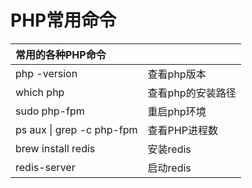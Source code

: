 # PHP常用命令

| 常用的各种PHP命令 |  |
| :--- | :--- |
| php -version | 查看php版本 |
| which php | 查看php的安装路径 |
| sudo php-fpm | 重启php环境 |
| ps aux \| grep -c php-fpm |查看PHP进程数|
| brew install redis | 安装redis |
| redis-server | 启动redis |









